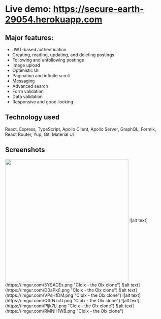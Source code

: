 # Live demo: https://secure-earth-29054.herokuapp.com

## Major features:
* JWT-based authentication
* Creating, reading, updating, and deleting postings
* Following and unfollowing postings
* Image upload
* Optimistic UI
* Pagination and infinite scroll
* Messaging
* Advanced search
* Form validation
* Data validation
* Responsive and good-looking

## Technology used
React, Express, TypeScript, Apollo Client, Apollo Server, GraphQL, Formik, React Router, Yup, Git, Material UI

## Screenshots
<img align="center" src="https://imgur.com/eapWNCh.png" width="400">
![alt text](https://imgur.com/5YSACEs.png "Clolx - the Olx clone")
![alt text](https://imgur.com/D0aPkj1.png "Clolx - the Olx clone")
![alt text](https://imgur.com/VPsHfDM.png "Clolx - the Olx clone")
![alt text](https://imgur.com/Q3rNzcU.png "Clolx - the Olx clone")
![alt text](https://imgur.com/Pljk7Ll.png "Clolx - the Olx clone")
![alt text](https://imgur.com/RMNH1WB.png "Clolx - the Olx clone")

